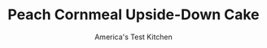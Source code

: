 ---
layout: ../../layouts/MarkdownPostLayout.astro
title: Peach Cornmeal ­Upside-Down Cake
author: America's Test Kitchen
pubDate: 2023-03-15
description: "Who knew that bright, juicy peaches and cozy, crunchy cornmeal would make such a great pair?"
image_url: https://res.cloudinary.com/hksqkdlah/image/upload/ar_1:1,c_fill,dpr_2.0,f_auto,fl_lossy.progressive.strip_profile,g_faces:auto,q_auto:low,w_344/31045_sfs-peach-skillet-upside-down-cake-37
tags: ["Desserts or Baked Goods","Fruit","Fruit Desserts","Cookbook Collection"]
calories: 2166
protein: 4
carbohydrates: 54
fats: 
fiber: 2
ingredients: ["1/2 cup (2 1/2 ounces), cornmeal","2 tablespoons, unsalted butter, plus 6 tablespoons melted and cooled","1/3 cup (2⅓ ounces) plus ¾ cup (5¼ ounces), sugar","1 pound, peaches, peeled, halved, pitted, and cut into ¾-inch wedges, or 12 ounces frozen sliced peaches, thawed and drained","1 cup (5 ounces), all-purpose flour","1 teaspoon, baking powder","1/8 teaspoon, baking soda","1/2 cup, whole milk","2 teaspoons, grated orange zest plus ¼ cup juice","1 , large egg plus 1 large yolk",", Salt"]
serves: 8
time: ""
instructions: ["Adjust oven rack to middle position and heat oven to 350 degrees. Toast cornmeal in ovensafe 10-inch nonstick skillet over medium heat until fragrant, 2 to 3 minutes, stirring frequently. Transfer to large bowl and let cool slightly.","Wipe skillet clean with paper towels. Melt 2 tablespoons butter in now-empty skillet over medium heat. Add 1/3 cup sugar and pinch salt and cook, whisking constantly, until sugar is melted, smooth, and deep golden brown, 3 to 5 minutes. (Mixture may look broken but will come together.) Off heat, carefully arrange peaches cut side down in tight pinwheel around edge of skillet. Arrange remaining peaches in center of skillet.","Whisk flour, baking powder, baking soda, and 1/2 teaspoon salt into cornmeal. In separate bowl, whisk milk, orange zest and juice, egg and yolk, melted butter, and remaining 3/4 cup sugar until smooth. Stir milk mixture into flour mixture until just combined.","Pour batter over peaches and spread into even layer. Bake until cake is golden brown and toothpick inserted in center comes out clean, 28 to 33 minutes, rotating skillet halfway through baking.","Let cake cool in skillet on wire rack for 15 minutes. Run knife around edge of skillet to loosen cake. Place large, flat serving platter over skillet. Using potholders and holding platter tightly, invert skillet and platter together; lift off skillet (if any peaches stick to skillet, remove and position on top of cake). Let cake cool completely, about 1 hour. Serve."]
nutrition: ["176 mg Potassium","123 mg Phosphorus","76 mg Calcium","1 mg Iron","15 mg Magnesium","324 mg Sodium","4 g Fat","1 mg Niacin (B3)","1 g Monounsaturated","8 mg Vitamin C","32 mg Cholesterol","2 g Saturated","2 g Fiber","43 µg Folic acid","14 µg Folate (food)","32 g Sugars","1 µg Vitamin K","74 g Water","54 g Carbs","88 µg Folate equivalent (total)","4 g Protein","52 µg Vitamin A","270 kcal Energy","26 g Sugars, added","2166 calories"]
notes: "If using frozen peaches, be sure to thaw and drain them before using; otherwise, they will produce a mushy cake. We like to serve this cake with whipped cream."
---